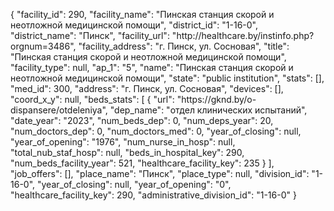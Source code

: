 {
    "facility_id": 290,
    "facility_name": "Пинская станция скорой и неотложной медицинской помощи",
    "district_id": "1-16-0",
    "district_name": "Пинск",
    "facility_url": "http:\/\/healthcare.by\/instinfo.php?orgnum=3486",
    "facility_address": "г. Пинск, ул. Сосновая",
    "title": "Пинская станция скорой и неотложной медицинской помощи",
    "facility_type": null,
    "ap_1": "5",
    "name": "Пинская станция скорой и неотложной медицинской помощи",
    "state": "public institution",
    "stats": [],
    "med_id": 300,
    "address": "г. Пинск, ул. Сосновая",
    "devices": [],
    "coord_x_y": null,
    "beds_stats": [
        {
            "url": "https:\/\/gknd.by\/o-dispansere\/otdeleniya",
            "dep_name": "отдел клинических испытаний",
            "date_year": "2023",
            "num_beds_dep": 0,
            "num_deps_year": 20,
            "num_doctors_dep": 0,
            "num_doctors_med": 0,
            "year_of_closing": null,
            "year_of_opening": "1976",
            "num_nurse_in_hosp": null,
            "total_nub_staf_hosp": null,
            "beds_in_hospital_key": 290,
            "num_beds_facility_year": 521,
            "healthcare_facility_key": 235
        }
    ],
    "job_offers": [],
    "place_name": "Пинск",
    "place_type": null,
    "division_id": "1-16-0",
    "year_of_closing": null,
    "year_of_opening": "0",
    "healthcare_facility_key": 290,
    "administrative_division_id": "1-16-0"
}